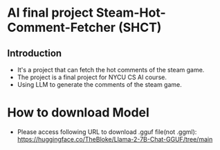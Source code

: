 # AI final project Steam-Hot-Comment-Fetcher (SHCT)

## Introduction
* It's a project that can fetch the hot comments of the steam game.
* The project is a final project for NYCU CS AI course.
* Using LLM to generate the comments of the steam game.

# How to download Model
* Please access following URL to download .gguf file(not .ggml): https://huggingface.co/TheBloke/Llama-2-7B-Chat-GGUF/tree/main